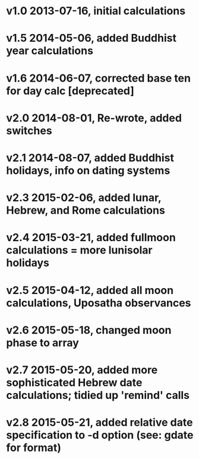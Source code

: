 # v1.0	2013-07-16, initial calculations
# v1.5	2014-05-06, added Buddhist year calculations
# v1.6	2014-06-07, corrected base ten for day calc [deprecated]
# v2.0	2014-08-01, Re-wrote, added switches
# v2.1	2014-08-07, added Buddhist holidays, info on dating systems
# v2.3	2015-02-06, added lunar, Hebrew, and Rome calculations
# v2.4	2015-03-21, added fullmoon calculations = more lunisolar holidays
# v2.5	2015-04-12, added all moon calculations, Uposatha observances
# v2.6	2015-05-18, changed moon phase to array
# v2.7	2015-05-20, added more sophisticated Hebrew date calculations; tidied up 'remind' calls
# v2.8	2015-05-21, added relative date specification to -d option (see: gdate for format)

